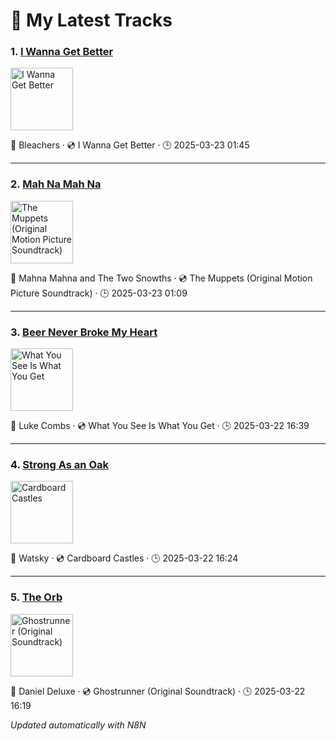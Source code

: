 

<!-- SPOTIFY_RECENTLY_PLAYED:START -->
# 🎵 My Latest Tracks

### 1. [I Wanna Get Better](https://open.spotify.com/track/1RwwmiVtLAtPmxAqKVfwgG)

<img src="https://i.scdn.co/image/ab67616d0000b273d9c7516258eb58d793d49e2e" alt="I Wanna Get Better" width="100" />

🎤 Bleachers · 💿 I Wanna Get Better · 🕒 2025-03-23 01:45

---

### 2. [Mah Na Mah Na](https://open.spotify.com/track/4rVrHxLGV2iSN4nJtI9hKh)

<img src="https://i.scdn.co/image/ab67616d0000b27349975a26b5562064db3a552b" alt="The Muppets (Original Motion Picture Soundtrack)" width="100" />

🎤 Mahna Mahna and The Two Snowths · 💿 The Muppets (Original Motion Picture Soundtrack) · 🕒 2025-03-23 01:09

---

### 3. [Beer Never Broke My Heart](https://open.spotify.com/track/7aEtlGHoiPAfRB084NiDmx)

<img src="https://i.scdn.co/image/ab67616d0000b273429d8ec28f865acf2a927c2d" alt="What You See Is What You Get" width="100" />

🎤 Luke Combs · 💿 What You See Is What You Get · 🕒 2025-03-22 16:39

---

### 4. [Strong As an Oak](https://open.spotify.com/track/3nOEWcVEwqH6bPecKSYaHQ)

<img src="https://i.scdn.co/image/ab67616d0000b2731f81dec4c6e5a290f0bca4e8" alt="Cardboard Castles" width="100" />

🎤 Watsky · 💿 Cardboard Castles · 🕒 2025-03-22 16:24

---

### 5. [The Orb](https://open.spotify.com/track/0Dq9fMtiubl73UQCiKRYi8)

<img src="https://i.scdn.co/image/ab67616d0000b273eece10ee539479b08711a839" alt="Ghostrunner (Original Soundtrack)" width="100" />

🎤 Daniel Deluxe · 💿 Ghostrunner (Original Soundtrack) · 🕒 2025-03-22 16:19

*Updated automatically with N8N*

<!-- SPOTIFY_RECENTLY_PLAYED:END -->